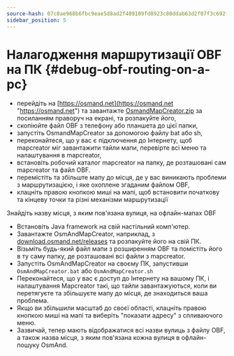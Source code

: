 ```yaml
---
source-hash: 07c0ae968b6fbc9eae5d8ad2f409109fd8923c80ddab63d2f07f3c692f96ba59
sidebar_position: 5
---
```


# Налагодження маршрутизації OBF на ПК {#debug-obf-routing-on-a-pc}

- перейдіть на [https://osmand.net](https://osmand.net "https://osmand.net") та завантажте [OsmandMapCreator.zip](http://download.osmand.net/latest-night-build/OsmAndMapCreator-main.zip "http://download.osmand.net/latest-night-build/OsmAndMapCreator-main.zip") за посиланням праворуч на екрані, та розпакуйте його,
- скопіюйте файл OBF з телефону або планшета до цієї папки,
- запустіть OsmandMapCreator за допомогою файлу bat або sh,
- переконайтеся, що у вас є підключення до Інтернету, щоб mapcreator міг завантажити тайли мапи, перевірте всі меню та налаштування в mapcreator,
- встановіть робочий каталог mapcreator на папку, де розташовані сам mapcreator та файл OBF.
- перемістіть та збільште мапу до місця, де у вас виникають проблеми з маршрутизацією, і яке охоплене згаданим файлом OBF,
- клацніть правою кнопкою миші на мапі, щоб встановити початкову та кінцеву точки та різні механізми маршрутизації

Знайдіть назву місця, з яким пов'язана вулиця, на офлайн-мапах OBF
- Встановіть Java framework на свій настільний комп'ютер.
- Завантажте OsmAndMapCreator, наприклад, з [download.osmand.net/releases](https://download.osmand.net/releases/) та розпакуйте його на свій ПК.
- Візьміть будь-який файл мапи з розширенням OBF та помістіть його в ту саму папку, де розташовані всі файли з mapcreator.
- Запустіть OsmAndMapCreator на своєму ПК, запустивши `OsmAndMapCreator.bat` або `OsmAndMapCreator.sh`
- Переконайтеся, що у вас є доступ до Інтернету на вашому ПК, і налаштування Mapcreator такі, що тайли завантажуються, коли ви перетягуєте та збільшуєте мапу до місця, де знаходиться ваша проблема.
- Якщо ви збільшили масштаб до своєї області, клацніть правою кнопкою миші на мапі та виберіть "показати адресу" з спливаючого меню.
- Зазвичай, тепер мають відображатися всі назви вулиць з файлу OBF, а також назва місця, з яким пов'язана кожна вулиця в офлайн-пошуку OsmAnd.